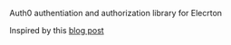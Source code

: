 Auth0 authentiation and authorization library for Elecrton

Inspired by this [blog post](https://auth0.com/blog/securing-electron-applications-with-openid-connect-and-oauth-2)